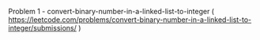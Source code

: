 Problem 1 - convert-binary-number-in-a-linked-list-to-integer ( https://leetcode.com/problems/convert-binary-number-in-a-linked-list-to-integer/submissions/ )